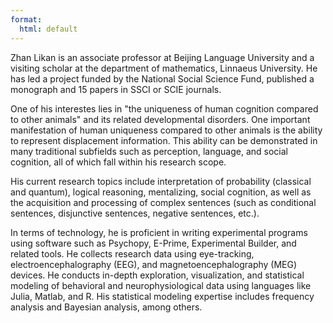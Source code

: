 ```yaml
---
format:
  html: default
---
```


Zhan Likan is an associate professor at Beijing Language University and a visiting scholar at the department of mathematics, Linnaeus University. He has led a project funded by the National Social Science Fund, published a monograph and 15 papers in SSCI or SCIE journals.

One of his interestes lies in "the uniqueness of human cognition compared to other animals" and its related developmental disorders. One important manifestation of human uniqueness compared to other animals is the ability to represent displacement information. This ability can be demonstrated in many traditional subfields such as perception, language, and social cognition, all of which fall within his research scope. 

His current research topics include interpretation of probability (classical and quantum), logical reasoning, mentalizing, social cognition, as well as the acquisition and processing of complex sentences (such as conditional sentences, disjunctive sentences, negative sentences, etc.).

In terms of technology, he is proficient in writing experimental programs using software such as Psychopy, E-Prime, Experimental Builder, and related tools. He collects research data using eye-tracking, electroencephalography (EEG), and magnetoencephalography (MEG) devices. He conducts in-depth exploration, visualization, and statistical modeling of behavioral and neurophysiological data using languages like Julia, Matlab, and R. His statistical modeling expertise includes frequency analysis and Bayesian analysis, among others.

<!-- My undergraduate major is Teaching Chinese as a Second Language. But I turned out to be more interested in the underling processes of language comprehension and language learning, rather than in the language teaching practices. Henceforth, I changed my postgraduate major to cognitive psychology. During my postgraduate study, I had training linguistics (theoretical linguistics especially generative linguistics, psycholinguistics, and neurolinguistics) and psychology (general psychology, experimental psychology, and cognitive neuroscience), as well as some experimental techniques, such as E-prime, and eye tracking techniques (Eyelink II/1000). My master's thesis was on the interpretation of logical connectives in human language, and to investigate the topic, I also read extensively on analytic philosophy, logic, reasoning, and rationality. As an extension of my Master project, my PhD project explored the meaning of conditional connective in human language, and used it as a pivot to find the uniqueness of human language and human itself. Because of the multidisciplinary property of the project, my PhD major is cognitive science. The institution I pursued my PhD degree is the Center for Cognition and its Disorders, Macquarie University, Australia, which hosts three MEG systems. During that period,  I started to use the R programming language to analyze my data and to receive systematic training on MEG such as equipment maintenance, experiment design, as well as data acquisition and analyses etc. Since 2018, I start to use Julia as a potential alternative to R to do my data analyses.

After graduation, I joined Beijing Language and Culture University in 2014 as a tenured faculty member of Faculty of Language Sciences. Since 2014 up to now, I have being teaching undergraduate courses like *Science and Scientific Research*, *Statistics for Behavioral Science*, *General Psychology*, *Experimental Psychology*, and postgraduate courses like *R for statistics and data visualization*, *Introduction to Cognitive Neuroscience*, and *Introduction to Neurolinguistics*. I was also a core member of the application and establishment of two new undergraduate majors in the Beijing Language and Culture University: Speech and language science (Approved by Ministry of Education PRC in 2015) and Linguistics (The first linguistic major at the undergraduate level in China, approved by Ministry of Education PRC in 2018). In 2015, I was in charge of building an MEG machine there, the first child MEG machine in China. As a principle investigator, I have received one external funding from the National Social Science Fund of China (The national top-level project in philosophy and social science field in China), seven internal fundings from the Beijing Language and Culture University or Macquarie University. As a co-investigator, I have received one major project from the National Social Science Found of China, one major project from the Beijing Language and Culture University. As a co-investigator, I am also attending two university sponsored projects intending to enhance the academic level of the university. From 2014 up to now, I have published 12 peer reviewed journal articles in SSCI and/or SCIE indexed journals. I was or continues to be a peer-reviewer of  *Cognition*, *Journal of Semantcis*, *Language, Cogintion, and Neuroscience*, *First Language*, *Scientific Reports*，*Journal of Visualized Experiments*, *SAGE Open*, and *Language Teaching and Linguistic Studies* (In Chinese). As a member of the academic advisory committee, I jointly organized the 24th annual conference of the International Association of Chinese Linguistics. 

One important aspect that outperforms humankind from other animals is that human language can represent information that is not here and now, i.e., displacement. Displacements are representations referring to the past, to the future, to the events that do not exist in reality, or to a person's belief and aim, etc. My current research pursues are in these directions. First, predictive processing. One important reason that human can efficiently comprehend the fast ongoing auditory language input is that they can preprocess the information that has not yet been but is logically possible to be encountered, i.e., predictive processing. Second, irrealis. Irrealis is a marked way that human language uses to express displacement. Disjunctives, conditionals, and epistemic modals are among those linguistic markers that signify irrealis. Third, theory of mind. Other person's or even oneself's internal states, such as beliefs, intents, desires, emotions, knowledge, etc., i.e., theory of mind, are also the information that cannot be directly sensed. Effectively taking other's belief into consideration is important both for social interaction and for language comprehension.

My way to pursue these topics can be described from different perspectives. From the perspective of theoretical issues, I will stress their status in and their relation to logic, analytic philosophy, reasoning, and rationality. From the perspective of research participants, I will continue with typical developed adults, and gradually extend to typical and atypical developing children. If conditions permit, I will also compare human and animals to find the uniqueness of humankind. From the perspective of research methods, I'll continue to use the behavioral and eye-tracking techniques that I'm familiar with. I am also planning to introduce new techniques that are appropriate to the research topics, such as computational modeling, machine learning, neurophysiological (e.g., EEG/MEG), or neuroimaging (e.g., fMRI) techniques etc. -->
